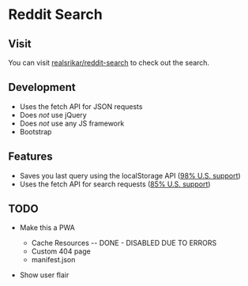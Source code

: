 # Reddit Search

## Visit

You can visit [realsrikar/reddit-search](https://realsrikar.github.io/reddit-search/) to check out the search.

## Development

- Uses the fetch API for JSON requests
- Does _not_ use jQuery
- Does _not_ use any JS framework
- Bootstrap

## Features

- Saves you last query using the localStorage API ([98% U.S. support](https://caniuse.com/#search=localstorage))
- Uses the fetch API for search requests ([85% U.S. support](https://caniuse.com/#search=fetch))

## TODO

- Make this a PWA

  - Cache Resources -- DONE - DISABLED DUE TO ERRORS
  - Custom 404 page
  - manifest.json

- Show user flair
